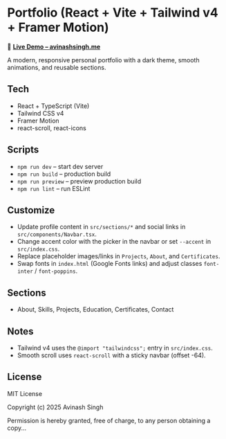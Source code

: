 # Portfolio (React + Vite + Tailwind v4 + Framer Motion)

🚀 **[Live Demo – avinashsingh.me](https://avinashsingh.me)**

A modern, responsive personal portfolio with a dark theme, smooth animations, and reusable sections.


## Tech
- React + TypeScript (Vite)
- Tailwind CSS v4
- Framer Motion
- react-scroll, react-icons

## Scripts
- `npm run dev` – start dev server
- `npm run build` – production build
- `npm run preview` – preview production build
- `npm run lint` – run ESLint

## Customize
- Update profile content in `src/sections/*` and social links in `src/components/Navbar.tsx`.
- Change accent color with the picker in the navbar or set `--accent` in `src/index.css`.
- Replace placeholder images/links in `Projects`, `About`, and `Certificates`.
- Swap fonts in `index.html` (Google Fonts links) and adjust classes `font-inter` / `font-poppins`.

## Sections
- About, Skills, Projects, Education, Certificates, Contact



## Notes
- Tailwind v4 uses the `@import "tailwindcss";` entry in `src/index.css`.
- Smooth scroll uses `react-scroll` with a sticky navbar (offset -64).


## License

MIT License

Copyright (c) 2025 Avinash Singh

Permission is hereby granted, free of charge, to any person obtaining a copy...
